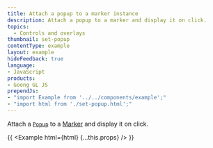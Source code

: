 ```yaml
---
title: Attach a popup to a marker instance
description: Attach a popup to a marker and display it on click.
topics:
  - Controls and overlays
thumbnail: set-popup
contentType: example
layout: example
hideFeedback: true
language:
- JavaScript
products:
- Goong GL JS
prependJs:
- "import Example from '../../components/example';"
- "import html from './set-popup.html';"
---
```


Attach a [`Popup`](/goong-js-docs/api/markers/#popup) to a [Marker](/goong-js-docs/api/markers/#marker) and display it on click.

{{ <Example html={html} {...this.props} /> }}
